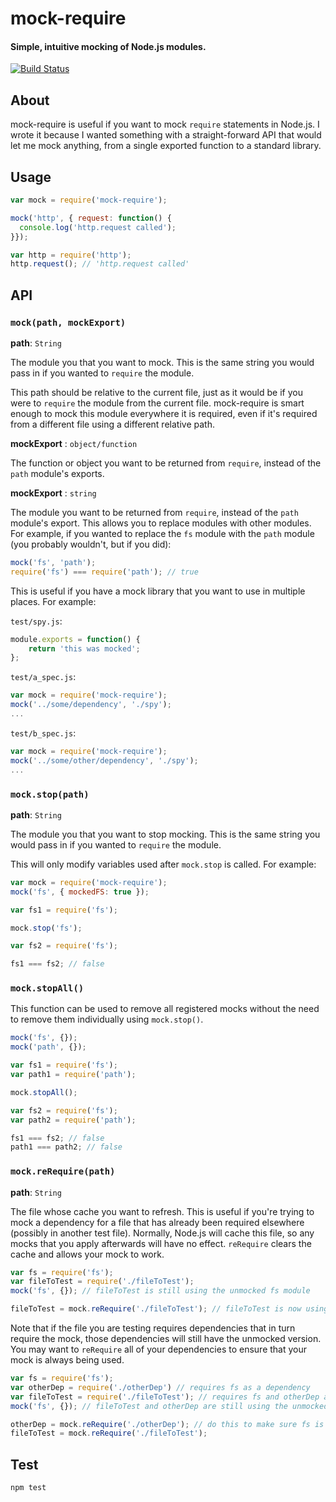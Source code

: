# mock-require

#### Simple, intuitive mocking of Node.js modules.

[![Build Status](https://travis-ci.org/boblauer/mock-require.svg)](https://travis-ci.org/boblauer/mock-require)

## About

mock-require is useful if you want to mock `require` statements in Node.js.  I wrote it because I wanted something with a straight-forward API that would let me mock anything, from a single exported function to a standard library.

## Usage

```javascript
var mock = require('mock-require');

mock('http', { request: function() {
  console.log('http.request called');
}});

var http = require('http');
http.request(); // 'http.request called'
```

## API

### `mock(path, mockExport)`

__path__: `String`

The module you that you want to mock.  This is the same string you would pass in if you wanted to `require` the module.

This path should be relative to the current file, just as it would be if you were to `require` the module from the current file.  mock-require is smart enough to mock this module everywhere it is required, even if it's required from a different file using a different relative path.

__mockExport__ : `object/function`

The function or object you want to be returned from `require`, instead of the `path` module's exports.

__mockExport__ : `string`

The module you want to be returned from `require`, instead of the `path` module's export.  This allows you to replace modules with other modules.  For example, if you wanted to replace the `fs` module with the `path` module (you probably wouldn't, but if you did):

```javascript
mock('fs', 'path');
require('fs') === require('path'); // true
```
This is useful if you have a mock library that you want to use in multiple places.  For example:

`test/spy.js`:
```javascript
module.exports = function() {
    return 'this was mocked';
};
```

`test/a_spec.js`:
```javascript
var mock = require('mock-require');
mock('../some/dependency', './spy');
...
```

`test/b_spec.js`:
```javascript
var mock = require('mock-require');
mock('../some/other/dependency', './spy');
...
```

### `mock.stop(path)`

__path__: `String`

The module you that you want to stop mocking.  This is the same string you would pass in if you wanted to `require` the module.

This will only modify variables used after `mock.stop` is called.  For example:

```javascript
var mock = require('mock-require');
mock('fs', { mockedFS: true });

var fs1 = require('fs');

mock.stop('fs');

var fs2 = require('fs');

fs1 === fs2; // false
```

### `mock.stopAll()`

This function can be used to remove all registered mocks without the need to remove them individually using `mock.stop()`.

```javascript
mock('fs', {});
mock('path', {});

var fs1 = require('fs');
var path1 = require('path');

mock.stopAll();

var fs2 = require('fs');
var path2 = require('path');

fs1 === fs2; // false
path1 === path2; // false
```

### `mock.reRequire(path)`

__path__: `String`

The file whose cache you want to refresh. This is useful if you're trying to mock a dependency for a file that has already been required elsewhere (possibly in another test file). Normally, Node.js will cache this file, so any mocks that you apply afterwards will have no effect. `reRequire` clears the cache and allows your mock to work.

```javascript
var fs = require('fs');
var fileToTest = require('./fileToTest');
mock('fs', {}); // fileToTest is still using the unmocked fs module

fileToTest = mock.reRequire('./fileToTest'); // fileToTest is now using your mock
```

Note that if the file you are testing requires dependencies that in turn require the mock, those dependencies will still have the unmocked version. You may want to `reRequire` all of your dependencies to ensure that your mock is always being used.

```javascript
var fs = require('fs');
var otherDep = require('./otherDep') // requires fs as a dependency
var fileToTest = require('./fileToTest'); // requires fs and otherDep as a dependency
mock('fs', {}); // fileToTest and otherDep are still using the unmocked fs module

otherDep = mock.reRequire('./otherDep'); // do this to make sure fs is being mocked consistently
fileToTest = mock.reRequire('./fileToTest');
```

## Test

```
npm test
```

